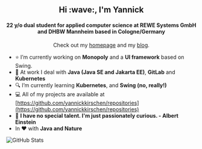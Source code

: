 <h2 align="center">Hi :wave:, I'm Yannick</h2>
<h4 align="center">22 y/o dual student for applied computer science at REWE Systems GmbH and DHBW Mannheim based in Cologne/Germany</h4>

<p align="center">Check out my <a href="https://yannick.sh" target="_blank">homepage</a> and my <a href="https://yannick.sh/blog.html" target="_blank">blog</a>.</p>

- :star: I’m currently working on **Monopoly** and a **UI framework** based on Swing.
- :office: At work I deal with **Java (Java SE and Jakarta EE)**, **GitLab** and **Kubernetes**
- :mag: I’m currently learning **Kubernetes**, and **Swing (no, really!)**
- :computer: All of my projects are available at [https://github.com/yannickkirschen/repositories](https://github.com/yannickkirschen/repositories)
- :speech_balloon: **I have no special talent. I'm just passionately curious. - Albert Einstein**
- In :heart: with **Java and Nature**

![GitHub Stats](https://github-readme-stats.vercel.app/api?username=yannickkirschen&show_icons=true&hide_border=true)
